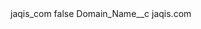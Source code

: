 <?xml version="1.0" encoding="UTF-8"?>
<CustomMetadata xmlns="http://soap.sforce.com/2006/04/metadata" xmlns:xsi="http://www.w3.org/2001/XMLSchema-instance" xmlns:xsd="http://www.w3.org/2001/XMLSchema">
    <label>jaqis_com</label>
    <protected>false</protected>
    <values>
        <field>Domain_Name__c</field>
        <value xsi:type="xsd:string">jaqis.com</value>
    </values>
</CustomMetadata>
